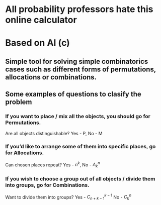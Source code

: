 # All probability professors hate this online calculator

# Based on AI (c)

## Simple tool for solving simple combinatorics cases such as different forms of permutations, allocations or combinations.

## Some examples of questions to clasify the problem
### If you want to place / mix all the objects, you should go for Permutations.

Are all objects distinguishable? Yes - P, No - M

### If you’d like to arrange some of them into specific places, go for Allocations.

Can chosen places repeat? Yes - $n^k$, No - $A^n_k$

### If you wish to choose a group out of all objects / divide them into groups, go for Combinations.

Want to divide them into groups?
   Yes -  $C^{k-1}_{n+k-1}$
   No - $C^n_k$
   
